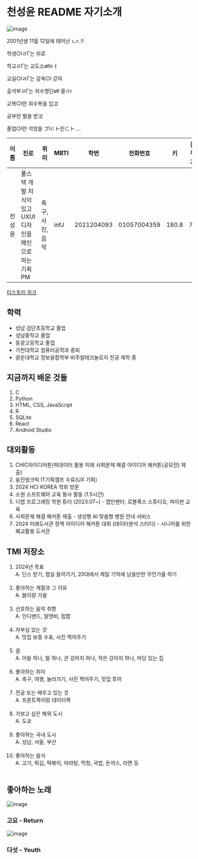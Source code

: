 # 천성윤 README 자기소개
![image](https://github.com/seongyun4359/Front-end_Study/assets/144205093/b8974429-e223-4ec8-82d4-7f6799f77c8f)

2001년생 11월 12일에 태어난 ㄴr..!! </br>

학생○lㄹΓ는 죄로</br>

학교ㄹΓ는 교도소øłlnㅓ</br>

교실○lㄹΓ는 감옥○l 갇혀</br>

출석부ㄹΓ는 죄수명단øłl 올ㅇr</br>

교복○l란 죄수복을 입ヱ</br>

공부란 벌을 받ヱ</br>

졸업○l란 석방을 ブl⊂ト린⊂ト....</br>

| 이름 | 진로 | 취미 | MBTI | 학번 | 전화번호 | 키 | 몸무게 |
| --- | --- | --- | --- | --- | --- |--- | --- |
| 천성윤 | 풀스택 개발 지식이 있고 UXUI디자인을 메인으로 하는 기획 PM | 축구, 사진, 음악 | infJ | 2021204093 | 01057004359 | 180.8 | 77 |

[티스토리 링크](https://lucharomantico.tistory.com/)

## 학력
- 성남 검단초등학교 졸업
- 성남중학교 졸업
- 동광고등학교 졸업
- 가천대학교 컴퓨터공학과 중퇴
- 광운대학교 정보융합학부 비주얼테크놀로지 전공 재학 중

## 지금까지 배운 것들
1. C
2. Python
3. HTML, CSS, JavaScript
4. R
5. SQLite
6. React
7. Android Studio

## 대외활동
1. CHIC아이디어톤(빅데이터 활용 미래 사회문제 해결 아이디어 해커톤(공모전) 제출)
2. 웅진씽크빅 IT기획캠프 수료(UX 기획)
3. 2024 HCI KOREA 학회 방문
4. 소원 소프트웨어 교육 봉사 활동 (1.5시간)
5. 디랩 프로그래밍 학원 튜터 (2023.07~) - 앱인벤터, 로블록스 스튜디오, 파이썬 교육
6. 사회문제 해결 해커톤 제출 - 생성형 AI 맞춤형 병원 안내 서비스
7. 2024 미래도서관 정책 아이디어 해커톤 대회 (데이터분석 스터디) - 시니어를 위한 폐교활용 도서관

## TMI 저장소
1. 2024년 목표</br>
A.  딘스 받기, 랩실 들어가기, 20대에서 제일 기억에 남을만한 무언가를 하기  </br></br>
2. 좋아하는 계절과 그 이유</br>
A.  봄이랑 가을  </br></br>
3. 선호하는 음악 취향</br>
A.  인디밴드, 알앤비, 힙합  </br></br>
4. 자부심 있는 것</br>
A.  맛집 보증 수표, 사진 찍어주기  </br></br>
5. 꿈 </br>
A. 아들 하나, 딸 하나, 큰 강아지 하나, 작은 강아지 하나, 마당 있는 집 </br></br>
6. 좋아하는 취미</br>
A.  축구, 여행, 놀러가기, 사진 찍어주기, 맛집 투어  </br></br>
7. 전공 또는 배우고 있는 것</br>
A.  프론트쪽이랑 데이터쪽  </br></br>
8. 가보고 싶은 해외 도시</br>
A. 도쿄 </br></br>
9. 좋아하는 국내 도시</br>
A.  성남, 서울, 부산  </br></br>
10. 좋아하는 음식</br>
A.  고기, 튀김, 떡볶이, 마라탕, 막창, 국밥, 돈까스, 라면 등  </br></br>

   
## 좋아하는 노래
![image](https://github.com/seongyun4359/Front-end_Study/assets/144205093/77ec2190-ccbd-4678-8b12-ad85649ca91c)
### 고요 - Return
![image](https://github.com/seongyun4359/Front-end_Study/assets/144205093/c0b0fad9-9a71-4355-b1a5-efd1ccb08310)
### 다섯 - Youth




